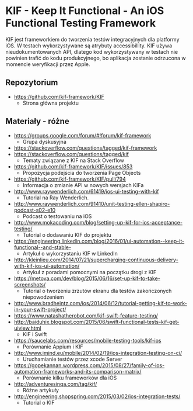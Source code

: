 # KIF - Keep It Functional - An iOS Functional Testing Framework
KIF jest frameworkiem do tworzenia testów integracyjnych dla platformy iOS. W testach wykorzystywane są atrybuty accessibillity.
KIF używa nieudokumentowanych API, dlatego kod wykorzystywany w testach nie powinien trafić do kodu produkcyjnego, bo aplikacja zostanie odrzucona w momencie weryfikacji przez Apple. 


## Repozytorium

* https://github.com/kif-framework/KIF
    * Strona główna projektu


## Materiały - różne

* https://groups.google.com/forum/#!forum/kif-framework
    * Grupa dyskusyjna
* https://stackoverflow.com/questions/tagged/kif-framework
* https://stackoverflow.com/questions/tagged/kif
    * Tematy związane z KIF na Stack Overflow
* https://github.com/kif-framework/KIF/issues/853
    * Propozycja podejścia do tworzenia Page Objects
* https://github.com/kif-framework/KIF/pull/794
    * Informacja o zmianie API w nowych wersjach KIFa
* http://www.raywenderlich.com/61419/ios-ui-testing-with-kif
    * Tutorial na Ray Wenderlich.
* http://www.raywenderlich.com/91410/unit-testing-ellen-shapiro-podcast-s02-e10
    *  Podcast o testowaniu na iOS
*  http://www.mokacoding.com/blog/setting-up-kif-for-ios-acceptance-testing/
    *  Tutorial o dodawaniu KIF do projektu
* https://engineering.linkedin.com/blog/2016/01/ui-automation--keep-it-functional--and-stable-
    * Artykuł o wykorzystaniu KIF w LinkedIn
* http://kleinlieu.com/2014/07/21/supercharging-continuous-delivery-with-kif-ios-ui-automation/
    * Artykuł z poradami pomocnymi na początku drogi z KIF
* https://metova.com/dev/blog/2015/06/16/set-up-kif-to-take-screenshots/
    * Tutorial o tworzeniu zrzutów ekranu dla testów zakończonych niepowodzeniem
* http://www.bradheintz.com/ios/2014/06/12/tutorial-getting-kif-to-work-in-your-swift-project/
* https://www.natashatherobot.com/kif-swift-feature-testing/
* http://baiduhix.blogspot.com/2015/06/swift-functional-tests-kif-get-uiview.html
    *  KIF i Swift
*  https://saucelabs.com/resources/mobile-testing-tools/kif-ios
    *  Porównanie Appium i KIF
* http://www.imind.eu/mobile/2014/02/19/ios-integration-testing-on-ci/
    * Uruchamianie testów przez xcode Server
* https://gopekannan.wordpress.com/2015/08/27/family-of-ios-automation-frameworks-and-its-comparison-matrix/
    *  Porównanie kilku frameworków dla iOS
*  http://adventuresinqa.com/tag/kif/
    *  Różne artykuły
* http://engineering.shopspring.com/2015/03/02/ios-integration-tests/
    * Tutorial o KIF
